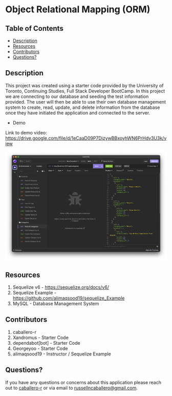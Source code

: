 # Object Relational Mapping (ORM)

## Table of Contents

- [Description](#description)
- [Resources](#resources)
- [Contributors](#contributors)
- [Questions?](#questions)

## Description
This project was created using a starter code provided by the University of Toronto, Continuing Studies, Full Stack Developer BootCamp. 
In this project we are connecting to our database and seeding the test information provided. The user will then be able to use their own database management system to create, read, update, and delete information from the database once they have initiated the application and connected to the server.

- Demo

Link to demo video: https://drive.google.com/file/d/1eCaaD09P7DjzywBBxoyhWN6PrHdv3U3k/view

![Preview of Demo](/utils/img/Screenshot%202023-07-14%20at%2011.22.58%20AM.png)


## Resources
1. Sequelize v6 - https://sequelize.org/docs/v6/ 
2. Sequelize Example - https://github.com/alimaqsood19/sequelize_Example
3. MySQL - Database Management System

## Contributors
1. caballero-r
2. Xandromus - Starter Code
3. dependabot[bot] - Starter Code
4. Georgeyoo - Starter Code
5. alimaqsood19 - Instructor / Sequelize Example

## Questions?
If you have any questions or concerns about this application please reach out to [caballero-r](https://github.com/caballero-r) or via email to russellncaballero@gmail.com.






